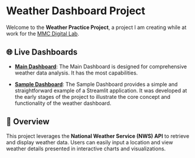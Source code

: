 # Weather Dashboard Project

Welcome to the **Weather Practice Project**, a project I am creating while at work for the [MMC Digital Lab](https://mmcdigitallab.com).

## 🌐 Live Dashboards

- **[Main Dashboard](https://mmcweather.streamlit.app)**: The Main Dashboard is designed for comprehensive weather data analysis. It has the most capabilities.
  
- **[Sample Dashboard](https://mmcweathersample.streamlit.app)**: The Sample Dashboard provides a simple and straightforward example of a Streamlit application. It was developed at the early stages of the project to illustrate the core concept and functionality of the weather dashboard.

## 📖 Overview

This project leverages the **National Weather Service (NWS) API** to retrieve and display weather data. Users can easily input a location and view weather details presented in interactive charts and visualizations.
